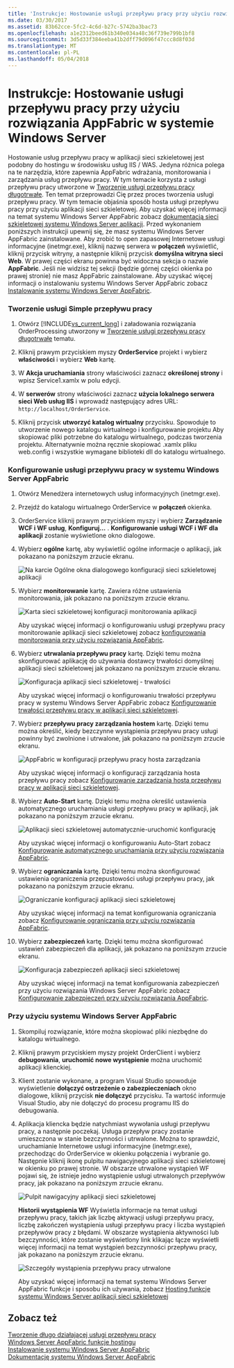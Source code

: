 ```yaml
---
title: 'Instrukcje: Hostowanie usługi przepływu pracy przy użyciu rozwiązania AppFabric w systemie Windows Server'
ms.date: 03/30/2017
ms.assetid: 83b62cce-5fc2-4c6d-b27c-5742ba3bac73
ms.openlocfilehash: a1e2312beed61b340e034a48c36f739e799b1bf8
ms.sourcegitcommit: 3d5d33f384eeba41b2dff79d096f47ccc8d8f03d
ms.translationtype: MT
ms.contentlocale: pl-PL
ms.lasthandoff: 05/04/2018
---
```

# <a name="how-to-host-a-workflow-service-with-windows-server-app-fabric"></a>Instrukcje: Hostowanie usługi przepływu pracy przy użyciu rozwiązania AppFabric w systemie Windows Server
Hostowanie usług przepływu pracy w aplikacji sieci szkieletowej jest podobny do hostingu w środowisku usług IIS / WAS. Jedyna różnica polega na te narzędzia, które zapewnia AppFabric wdrażania, monitorowania i zarządzania usług przepływu pracy. W tym temacie korzysta z usługi przepływu pracy utworzone w [Tworzenie usługi przepływu pracy długotrwałe](../../../../docs/framework/wcf/feature-details/creating-a-long-running-workflow-service.md). Ten temat przeprowadzi Cię przez proces tworzenia usługi przepływu pracy. W tym temacie objaśnia sposób hosta usługi przepływu pracy przy użyciu aplikacji sieci szkieletowej. Aby uzyskać więcej informacji na temat systemu Windows Server AppFabric zobacz [dokumentacją sieci szkieletowej systemu Windows Server aplikacji](http://go.microsoft.com/fwlink/?LinkID=193037&clcid=0x409). Przed wykonaniem poniższych instrukcji upewnij się, że masz systemu Windows Server AppFabric zainstalowane.  Aby zrobić to open zapasowej Internetowe usługi informacyjne (inetmgr.exe), kliknij nazwę serwera w **połączeń** wyświetlić, kliknij przycisk witryny, a następnie kliknij przycisk **domyślna witryna sieci Web**. W prawej części ekranu powinna być widoczna sekcja o nazwie **AppFabric**. Jeśli nie widzisz tej sekcji (będzie górnej części okienka po prawej stronie) nie masz AppFabric zainstalowane. Aby uzyskać więcej informacji o instalowaniu systemu Windows Server AppFabric zobacz [Instalowanie systemu Windows Server AppFabric](http://go.microsoft.com/fwlink/?LinkId=193136).  
  
### <a name="creating-a-simple-workflow-service"></a>Tworzenie usługi Simple przepływu pracy  
  
1.  Otwórz [!INCLUDE[vs_current_long](../../../../includes/vs-current-long-md.md)] i załadowania rozwiązania OrderProcessing utworzony w [Tworzenie usługi przepływu pracy długotrwałe](../../../../docs/framework/wcf/feature-details/creating-a-long-running-workflow-service.md) tematu.  
  
2.  Kliknij prawym przyciskiem myszy **OrderService** projekt i wybierz **właściwości** i wybierz **Web** kartę.  
  
3.  W **Akcja uruchamiania** strony właściwości zaznacz **określonej strony** i wpisz Service1.xamlx w polu edycji.  
  
4.  W **serwerów** strony właściwości zaznacz **użycia lokalnego serwera sieci Web usług IIS** i wprowadź następujący adres URL: `http://localhost/OrderService`.  
  
5.  Kliknij przycisk **utworzyć katalog wirtualny** przycisku. Spowoduje to utworzenie nowego katalogu wirtualnego i konfigurowanie projektu Aby skopiować pliki potrzebne do katalogu wirtualnego, podczas tworzenia projektu.  Alternatywnie można ręcznie skopiować .xamlx pliku web.config i wszystkie wymagane biblioteki dll do katalogu wirtualnego.  
  
### <a name="configuring-a-workflow-service-hosted-in-windows-server-app-fabric"></a>Konfigurowanie usługi przepływu pracy w systemu Windows Server AppFabric  
  
1.  Otwórz Menedżera internetowych usług informacyjnych (inetmgr.exe).  
  
2.  Przejdź do katalogu wirtualnego OrderService w **połączeń** okienka.  
  
3.  OrderService kliknij prawym przyciskiem myszy i wybierz **Zarządzanie WCF i WF usług**, **Konfiguruj...** . **Konfigurowanie usługi WCF i WF dla aplikacji** zostanie wyświetlone okno dialogowe.  
  
4.  Wybierz **ogólne** kartę, aby wyświetlić ogólne informacje o aplikacji, jak pokazano na poniższym zrzucie ekranu.  
  
     ![Na karcie Ogólne okna dialogowego konfiguracji sieci szkieletowej aplikacji](../../../../docs/framework/wcf/feature-details/media/appfabricconfiguration-general.gif "AppFabricConfiguration — ogólne")  
  
5.  Wybierz **monitorowanie** kartę. Zawiera różne ustawienia monitorowania, jak pokazano na poniższym zrzucie ekranu.  
  
     ![Karta sieci szkieletowej konfiguracji monitorowania aplikacji](../../../../docs/framework/wcf/feature-details/media/appfabricconfiguration-monitoring.gif "AppFabricConfiguration monitorowania")  
  
     Aby uzyskać więcej informacji o konfigurowaniu usługi przepływu pracy monitorowanie aplikacji sieci szkieletowej zobacz [konfigurowania monitorowania przy użyciu rozwiązania AppFabric](http://go.microsoft.com/fwlink/?LinkId=193153).  
  
6.  Wybierz **utrwalania przepływu pracy** kartę. Dzięki temu można skonfigurować aplikację do używania dostawcy trwałości domyślnej aplikacji sieci szkieletowej jak pokazano na poniższym zrzucie ekranu.  
  
     ![Konfiguracja aplikacji sieci szkieletowej &#45; trwałości](../../../../docs/framework/wcf/feature-details/media/appfabricconfiguration-persistence.gif "AppFabricConfiguration trwałości")  
  
     Aby uzyskać więcej informacji o konfigurowaniu trwałości przepływu pracy w systemu Windows Server AppFabric zobacz [Konfigurowanie trwałości przepływu pracy w aplikacji sieci szkieletowej](http://go.microsoft.com/fwlink/?LinkId=193148).  
  
7.  Wybierz **przepływu pracy zarządzania hostem** kartę. Dzięki temu można określić, kiedy bezczynne wystąpienia przepływu pracy usługi powinny być zwolnione i utrwalone, jak pokazano na poniższym zrzucie ekranu.  
  
     ![AppFabric w konfiguracji przepływu pracy hosta zarządzania](../../../../docs/framework/wcf/feature-details/media/appfabricconfiguration-management.gif "AppFabricConfiguration zarządzania")  
  
     Aby uzyskać więcej informacji o konfiguracji zarządzania hosta przepływu pracy zobacz [Konfigurowanie zarządzania hosta przepływu pracy w aplikacji sieci szkieletowej](http://go.microsoft.com/fwlink/?LinkId=193151).  
  
8.  Wybierz **Auto-Start** kartę. Dzięki temu można określić ustawienia automatycznego uruchamiania usługi przepływu pracy w aplikacji, jak pokazano na poniższym zrzucie ekranu.  
  
     ![Aplikacji sieci szkieletowej automatycznie&#45;uruchomić konfigurację](../../../../docs/framework/wcf/feature-details/media/appfabricconfigurationautostart.gif "AppFabricConfigurationAutostart")  
  
     Aby uzyskać więcej informacji o konfigurowaniu Auto-Start zobacz [Konfigurowanie automatycznego uruchamiania przy użyciu rozwiązania AppFabric](http://go.microsoft.com/fwlink/?LinkId=193150).  
  
9. Wybierz **ograniczania** kartę. Dzięki temu można skonfigurować ustawienia ograniczenia przepustowości usługi przepływu pracy, jak pokazano na poniższym zrzucie ekranu.  
  
     ![Ograniczanie konfiguracji aplikacji sieci szkieletowej](../../../../docs/framework/wcf/feature-details/media/appfabricconfigurationthrottling.gif "AppFabricConfigurationThrottling")  
  
     Aby uzyskać więcej informacji na temat konfigurowania ograniczania zobacz [Konfigurowanie ograniczania przy użyciu rozwiązania AppFabric](http://go.microsoft.com/fwlink/?LinkId=193149).  
  
10. Wybierz **zabezpieczeń** kartę. Dzięki temu można skonfigurować ustawień zabezpieczeń dla aplikacji, jak pokazano na poniższym zrzucie ekranu.  
  
     ![Konfiguracja zabezpieczeń aplikacji sieci szkieletowej](../../../../docs/framework/wcf/feature-details/media/appfabricconfiguration-security.gif "AppFabricConfiguration zabezpieczeń")  
  
     Aby uzyskać więcej informacji na temat konfigurowania zabezpieczeń przy użyciu rozwiązania Windows Server AppFabric zobacz [Konfigurowanie zabezpieczeń przy użyciu rozwiązania AppFabric](http://go.microsoft.com/fwlink/?LinkId=193152).  
  
### <a name="using-windows-server-app-fabric"></a>Przy użyciu systemu Windows Server AppFabric  
  
1.  Skompiluj rozwiązanie, które można skopiować pliki niezbędne do katalogu wirtualnego.  
  
2.  Kliknij prawym przyciskiem myszy projekt OrderClient i wybierz **debugowania**, **uruchomić nowe wystąpienie** można uruchomić aplikacji klienckiej.  
  
3.  Klient zostanie wykonane, a program Visual Studio spowoduje wyświetlenie **dołączyć ostrzeżenie o zabezpieczeniach** okno dialogowe, kliknij przycisk **nie dołączyć** przycisku. Ta wartość informuje Visual Studio, aby nie dołączyć do procesu programu IIS do debugowania.  
  
4.  Aplikacja kliencka będzie natychmiast wywołania usługi przepływu pracy, a następnie poczekaj. Usługa przepływ pracy zostanie umieszczona w stanie bezczynności i utrwalone. Można to sprawdzić, uruchamianie Internetowe usługi informacyjne (inetmgr.exe), przechodząc do OrderService w okienku połączenia i wybranie go. Następnie kliknij ikonę pulpitu nawigacyjnego aplikacji sieci szkieletowej w okienku po prawej stronie. W obszarze utrwalone wystąpień WF pojawi się, że istnieje jedno wystąpienie usługi utrwalonych przepływów pracy, jak pokazano na poniższym zrzucie ekranu.  
  
     ![Pulpit nawigacyjny aplikacji sieci szkieletowej](../../../../docs/framework/wcf/feature-details/media/appfabricdashboard.gif "AppFabricDashboard")  
  
     **Historii wystąpienia WF** Wyświetla informacje na temat usługi przepływu pracy, takich jak liczbę aktywacji usługi przepływu pracy, liczbę zakończeń wystąpienia usługi przepływu pracy i liczba wystąpień przepływów pracy z błędami. W obszarze wystąpienia aktywności lub bezczynności, które zostanie wyświetlony link klikając łącze wyświetli więcej informacji na temat wystąpień bezczynności przepływu pracy, jak pokazano na poniższym zrzucie ekranu.  
  
     ![Szczegóły wystąpienia przepływu pracy utrwalone](../../../../docs/framework/wcf/feature-details/media/persisteddetail.gif "PersistedDetail")  
  
     Aby uzyskać więcej informacji na temat systemu Windows Server AppFabric funkcje i sposobu ich używania, zobacz [Hosting funkcje systemu Windows Server aplikacji sieci szkieletowej](http://go.microsoft.com/fwlink/?LinkID=193143&clcid=0x409)  
  
## <a name="see-also"></a>Zobacz też  
 [Tworzenie długo działającej usługi przepływu pracy](../../../../docs/framework/wcf/feature-details/creating-a-long-running-workflow-service.md)  
 [Windows Server AppFabric funkcje hostingu](http://go.microsoft.com/fwlink/?LinkId=193143)  
 [Instalowanie systemu Windows Server AppFabric](http://go.microsoft.com/fwlink/?LinkId=193136)  
 [Dokumentację systemu Windows Server AppFabric](http://go.microsoft.com/fwlink/?LinkID=193037&clcid=0x409)
